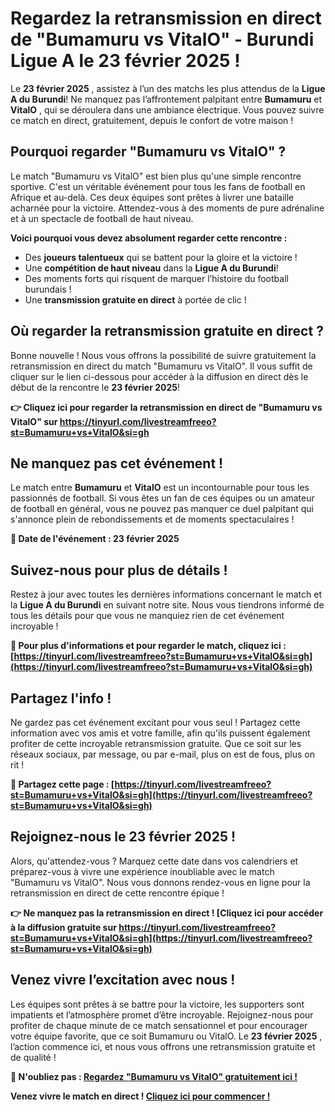 # Regardez la retransmission en direct de "Bumamuru vs VitalO" - Burundi Ligue A le 23 février 2025 !

Le **23 février 2025** , assistez à l’un des matchs les plus attendus de la **Ligue A du Burundi**! Ne manquez pas l’affrontement palpitant entre **Bumamuru** et **VitalO** , qui se déroulera dans une ambiance électrique. Vous pouvez suivre ce match en direct, gratuitement, depuis le confort de votre maison !

## Pourquoi regarder "Bumamuru vs VitalO" ?

Le match "Bumamuru vs VitalO" est bien plus qu'une simple rencontre sportive. C'est un véritable événement pour tous les fans de football en Afrique et au-delà. Ces deux équipes sont prêtes à livrer une bataille acharnée pour la victoire. Attendez-vous à des moments de pure adrénaline et à un spectacle de football de haut niveau.

**Voici pourquoi vous devez absolument regarder cette rencontre :**

- Des **joueurs talentueux** qui se battent pour la gloire et la victoire !
- Une **compétition de haut niveau** dans la **Ligue A du Burundi**!
- Des moments forts qui risquent de marquer l’histoire du football burundais !
- Une **transmission gratuite en direct** à portée de clic !

## Où regarder la retransmission gratuite en direct ?

Bonne nouvelle ! Nous vous offrons la possibilité de suivre gratuitement la retransmission en direct du match "Bumamuru vs VitalO". Il vous suffit de cliquer sur le lien ci-dessous pour accéder à la diffusion en direct dès le début de la rencontre le **23 février 2025**!

**👉 Cliquez ici pour regarder la retransmission en direct de "Bumamuru vs VitalO" sur https://tinyurl.com/livestreamfreeo?st=Bumamuru+vs+VitalO&si=gh**

## Ne manquez pas cet événement !

Le match entre **Bumamuru** et **VitalO** est un incontournable pour tous les passionnés de football. Si vous êtes un fan de ces équipes ou un amateur de football en général, vous ne pouvez pas manquer ce duel palpitant qui s'annonce plein de rebondissements et de moments spectaculaires !

**📅 Date de l'événement : 23 février 2025**

## Suivez-nous pour plus de détails !

Restez à jour avec toutes les dernières informations concernant le match et la **Ligue A du Burundi** en suivant notre site. Nous vous tiendrons informé de tous les détails pour que vous ne manquiez rien de cet événement incroyable !

**📌 Pour plus d'informations et pour regarder le match, cliquez ici : [https://tinyurl.com/livestreamfreeo?st=Bumamuru+vs+VitalO&si=gh](https://tinyurl.com/livestreamfreeo?st=Bumamuru+vs+VitalO&si=gh)**

## Partagez l'info !

Ne gardez pas cet événement excitant pour vous seul ! Partagez cette information avec vos amis et votre famille, afin qu'ils puissent également profiter de cette incroyable retransmission gratuite. Que ce soit sur les réseaux sociaux, par message, ou par e-mail, plus on est de fous, plus on rit !

**🔗 Partagez cette page : [https://tinyurl.com/livestreamfreeo?st=Bumamuru+vs+VitalO&si=gh](https://tinyurl.com/livestreamfreeo?st=Bumamuru+vs+VitalO&si=gh)**

## Rejoignez-nous le 23 février 2025 !

Alors, qu'attendez-vous ? Marquez cette date dans vos calendriers et préparez-vous à vivre une expérience inoubliable avec le match "Bumamuru vs VitalO". Nous vous donnons rendez-vous en ligne pour la retransmission en direct de cette rencontre épique !

**👉 Ne manquez pas la retransmission en direct ! [Cliquez ici pour accéder à la diffusion gratuite sur https://tinyurl.com/livestreamfreeo?st=Bumamuru+vs+VitalO&si=gh](https://tinyurl.com/livestreamfreeo?st=Bumamuru+vs+VitalO&si=gh)**

## Venez vivre l’excitation avec nous !

Les équipes sont prêtes à se battre pour la victoire, les supporters sont impatients et l’atmosphère promet d’être incroyable. Rejoignez-nous pour profiter de chaque minute de ce match sensationnel et pour encourager votre équipe favorite, que ce soit Bumamuru ou VitalO. Le **23 février 2025** , l’action commence ici, et nous vous offrons une retransmission gratuite et de qualité !

**📌 N'oubliez pas : [Regardez "Bumamuru vs VitalO" gratuitement ici !](https://tinyurl.com/livestreamfreeo?st=Bumamuru+vs+VitalO&si=gh)**

**Venez vivre le match en direct ! [Cliquez ici pour commencer !](https://tinyurl.com/livestreamfreeo?st=Bumamuru+vs+VitalO&si=gh)**
